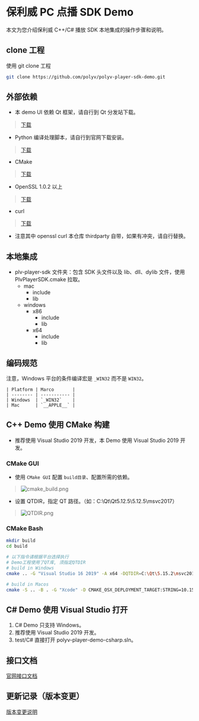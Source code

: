 # 保利威 PC 点播 SDK Demo

本文为您介绍保利威 C++/C# 播放 SDK 本地集成的操作步骤和说明。

## clone 工程

使用 git clone 工程

```bash
git clone https://github.com/polyv/polyv-player-sdk-demo.git

```

## 外部依赖

* 本 demo UI 依赖 Qt 框架，请自行到 Qt 分发站下载。
  
 > [下载](http://download.qt.io/)
  
* Python 编译处理脚本，请自行到官网下载安装。
  
 > [下载](https://www.python.org/downloads/)

* CMake

 > [下载](https://cmake.org/download/)

* OpenSSL 1.0.2 以上

 > [下载](https://oomake.com/download/openssl)

* curl
  
 > [下载](https://github.com/curl/curl/)

* 注意其中 openssl curl 本仓库 thirdparty 自带，如果有冲突，请自行替换。

## 本地集成

* plv-player-sdk 文件夹：包含 SDK 头文件以及 lib、dll、dylib 文件，使用 PlvPlayerSDK.cmake 拉取。
  * mac
    * include
    * lib
  * windows
    * x86
      * include
      * lib
    * x64
      * include
      * lib

## 编码规范

注意，Windows 平台的条件编译宏是 `_WIN32` 而不是 `WIN32`。

    | Platform | Marco       |
    | -------- | ----------- |
    | Windows  | `_WIN32`    |
    | Mac      | `__APPLE__` |

## C++ Demo 使用 CMake 构建

* 推荐使用 Visual Studio 2019 开发，本 Demo 使用 Visual Studio 2019 开发。

### CMake GUI

* 使用 `CMake GUI` 配置 `build目录`、配置所需的依赖。

 > ![cmake_build.png](https://help.polyv.net/img/vod/pc_player/CMAKE.png)

* 设置 QTDIR，指定 QT 路径。（如：C:\Qt\Qt5.12.5\5.12.5\msvc2017）
  
 > ![QTDIR.png](https://help.polyv.net/img/vod/pc_player/QTDIR.png)

### CMake Bash

```bash
mkdir build
cd build

# 以下指令请根据平台选择执行
# Demo工程使用了QT库, 须指定QTDIR
# build in Windows
cmake .. -G "Visual Studio 16 2019" -A x64 -DQTDIR=C:\Qt\5.15.2\msvc2019_64

# build in Macos
cmake -S .. -B . -G "Xcode" -D CMAKE_OSX_DEPLOYMENT_TARGET:STRING=10.15 -DQTDIR:PATH=/Users/polyv/Qt/5.15.2/clang_64

```

## C# Demo 使用 Visual Studio 打开

1. C# Demo 只支持 Windows。
2. 推荐使用 Visual Studio 2019 开发。
3. test/C# 直接打开 polyv-player-demo-csharp.sln。

## 接口文档

[官网接口文档](https://help.polyv.net/#/vod/pc_player/Interface)

## 更新记录（版本变更）

[版本变更说明](RELEASE-NOTES.md)
